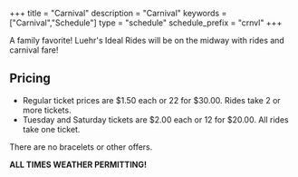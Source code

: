 +++
title = "Carnival"
description = "Carnival"
keywords = ["Carnival","Schedule"]
type = "schedule"
schedule_prefix = "crnvl"
+++

A family favorite! Luehr's Ideal Rides will be on the midway with rides and carnival fare!

## Pricing

* Regular ticket prices are $1.50 each or 22 for $30.00. Rides take 2 or more tickets.
* Tuesday and Saturday tickets are $2.00 each or 12 for $20.00. All rides take one ticket.

There are no bracelets or other offers.

**ALL TIMES WEATHER PERMITTING!**
